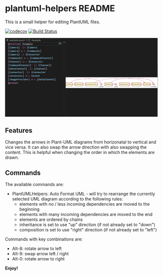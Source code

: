 # plantuml-helpers README

This is a small helper for editing PlantUML files.

[![codecov](https://codecov.io/gh/michael72/plantuml-helpers/branch/master/graph/badge.svg)](https://codecov.io/gh/michael72/plantuml-helpers)
[![Build Status](https://travis-ci.org/michael72/plantuml-helpers.svg?branch=master)](https://travis-ci.org/michael72/plantuml-helpers)

![Sample](doc/puml-helpers.gif)

## Features

Changes the arrows in Plant-UML diagrams from horizonatal to vertical and vice versa. It can also swap the arrow direction with also swapping the content. This is helpful when changing the order in which the elements are drawn.

## Commands

The available commands are:

* PlantUMLHelpers: Auto Format UML - will try to rearrange the currently selected UML diagram according to the following rules:
    * elements with no / less incoming dependencies are moved to the beginning
    * elements with many incoming dependencies are moved to the end
    * elements are ordered by chains
    * inheritance is set to use "up" direction (if not already set to "down")
    * composition is set to use "right" direction (if not already set to "left") 

Commands with key combinations are:

* Alt-8: rotate arrow to left
* Alt-9: swap arrow left / right
* Alt-0: rotate arrow to right


**Enjoy!**

